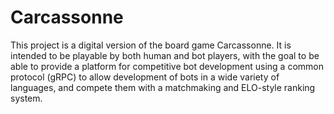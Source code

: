# Carcassonne

This project is a digital version of the board game Carcassonne. It is intended to be playable by both human and bot 
players, with the goal to be able to provide a platform for competitive bot development using a common protocol (gRPC)
to allow development of bots in a wide variety of languages, and compete them with a matchmaking and ELO-style ranking
system.
